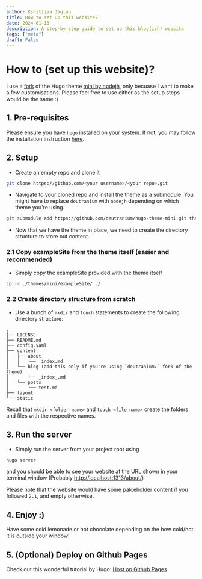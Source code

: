 ```yaml
---
author: Kshitijaa Jaglan
title: How to set up this website?
date: 2024-01-13
description: A step-by-step guide to set up this blog(ish) website
tags: ["meta"]
draft: False
---
```


# How to (set up this website)?

I use a [fork](https://github.com/deutranium/hugo-theme-mini) of the Hugo theme [mini by nodejh](https://github.com/nodejh/hugo-theme-mini), only becuase I want to make a few customisations. Please feel free to use either as the setup steps would be the same :)

## 1. Pre-requisites
Please ensure you have `hugo` installed on your system. If not, you may follow the installation instruction [here](https://gohugo.io/installation/).

## 2. Setup
- Create an empty repo and clone it
``` bash
git clone https://github.com/<your username>/<your repo>.git
```
- Navigate to your cloned repo and install the theme as a submodule. You might have to replace `deutranium` with `nodejh` depending on which theme you're using.
``` bash
git submodule add https://github.com/deutranium/hugo-theme-mini.git themes/mini
```
- Now that we have the theme in place, we need to create the directory structure to store out content.
### 2.1 Copy exampleSite from the theme itself (easier and recommended)
- Simply copy the exampleSite provided with the theme itself
``` bash
cp -r ./themes/mini/exampleSite/ ./
```
### 2.2 Create directory structure from scratch
- Use a bunch of `mkdir` and `touch` statements to create the following directory structure:
``` 
.
├── LICENSE
├── README.md
├── config.yaml
├── content
│   ├── about
│   │   └── _index.md
│   └── blog (add this only if you're using `deutranium/` fork of the theme)
│       └── _index_.md
│   └── posts
│       └── test.md
├── layout
└── static
```
Recall that `mkdir <folder name>` and `touch <file name>` create the folders and files with the respective names.

## 3. Run the server
- Simply run the server from your project root using
``` bash
hugo server
```
and you should be able to see your website at the URL shown in your terminal window (Probably [http://localhost:1313/about/](http://localhost:1313/))

Please note that the website would have some palceholder content if you followed `2.1`, and empty otherwise.

## 4. Enjoy :)
Have some cold lemonade or hot chocolate depending on the how cold/hot it is outside your window!


## 5. (Optional) Deploy on Github Pages
Check out this wonderful tutorial by Hugo: [Host on Github Pages](https://gohugo.io/hosting-and-deployment/hosting-on-github/)